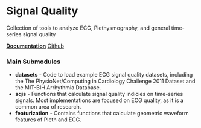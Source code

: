 # Signal Quality
Collection of tools to analyze ECG, Plethysmography, and general time-series signal quality

[**Documentation**](https://chufangao.github.io/signal_quality/) 
[Github](https://github.com/chufangao/signal_quality/)

### Main Submodules
- **datasets** - Code to load example ECG signal quality datasets, including the The PhysioNet/Computing in Cardiology Challenge 2011 Dataset and the MIT-BIH Arrhythmia Database.
- **sqis** - Functions that calculate signal quality indicies on time-series signals. Most implementations are focused on ECG quality, as it is a common area of research.
- **featurization** - Contains functions that calculate geometric waveform features of Pleth and ECG.
